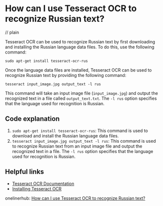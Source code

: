 # How can I use Tesseract OCR to recognize Russian text?
// plain

Tesseract OCR can be used to recognize Russian text by first downloading and installing the Russian language data files. To do this, use the following command:

```
sudo apt-get install tesseract-ocr-rus
```

Once the language data files are installed, Tesseract OCR can be used to recognize Russian text by providing the following command:

```
tesseract input_image.jpg output_text -l rus
```

This command will take an input image file (`input_image.jpg`) and output the recognized text in a file called `output_text.txt`. The `-l rus` option specifies that the language used for recognition is Russian.

## Code explanation


1. `sudo apt-get install tesseract-ocr-rus`: This command is used to download and install the Russian language data files.
2. `tesseract input_image.jpg output_text -l rus`: This command is used to recognize Russian text from an input image file and output the recognized text in a file. The `-l rus` option specifies that the language used for recognition is Russian.

## Helpful links

- [Tesseract OCR Documentation](https://github.com/tesseract-ocr/tesseract/wiki)
- [Installing Tesseract OCR](https://github.com/tesseract-ocr/tesseract/wiki/Compiling#installing-tesseract)

onelinerhub: [How can I use Tesseract OCR to recognize Russian text?](https://onelinerhub.com/tesseract-ocr/how-can-i-use-tesseract-ocr-to-recognize-russian-text-1687144645)